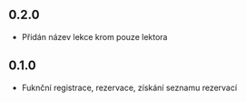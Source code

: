 ## 0.2.0

- Přidán název lekce krom pouze lektora

## 0.1.0

- Fuknční registrace, rezervace, získání seznamu rezervací
